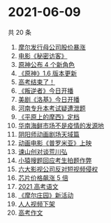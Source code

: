 # 2021-06-09

共 20 条

<!-- BEGIN -->
<!-- 最后更新时间 Wed Jun 09 2021 19:06:20 GMT+0800 (China Standard Time) -->

1. [摩尔发行母公司股价暴涨](https://www.zhihu.com/search?q=摩尔庄园)
2. [电影《秘密访客》](https://www.zhihu.com/search?q=秘密访客)
3. [原神公布 4 个新角色](https://www.zhihu.com/search?q=原神)
4. [《原神》1.6 版本更新](https://www.zhihu.com/search?q=原神)
5. [高考结束了！](https://www.zhihu.com/search?q=高考结束)
6. [《叛逆者》今日开播](https://www.zhihu.com/search?q=叛逆者)
7. [美剧《洛基》今日开播](https://www.zhihu.com/search?q=洛基)
8. [河南专升本考试疑遭泄题](https://www.zhihu.com/search?q=河南专升本)
9. [《平原上的摩西》定档](https://www.zhihu.com/search?q=平原上的摩西)
10. [华南海鲜市场不是疫情的发源地](https://www.zhihu.com/search?q=华南海鲜市场)
11. [阴阳师动画剧场天域篇](https://www.zhihu.com/search?q=阴阳师)
12. [动画电影《普罗米亚》上映](https://www.zhihu.com/search?q=普罗米亚)
13. [谏山创对谈荒川弘](https://www.zhihu.com/search?q=谏山创)
14. [小猿搜题回应考生拍题作弊](https://www.zhihu.com/search?q=小猿搜题)
15. [六大影视公司反对短视频侵权](https://www.zhihu.com/search?q=短视频侵权)
16. [芯片价格飙涨 5 倍](https://www.zhihu.com/search?q=芯片)
17. [2021 高考语文](https://www.zhihu.com/search?q=高考语文)
18. [《摩尔庄园》新活动](https://www.zhihu.com/search?q=摩尔庄园)
19. [人人视频下架](https://www.zhihu.com/search?q=人人视频)
20. [高考作文](https://www.zhihu.com/search?q=高考作文)

<!-- END -->
